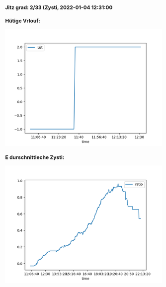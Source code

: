 ### Jitz grad: 2/33 (Zysti, 2022-01-04 12:31:00

### Hütige Vrlouf:
![Graph](Today.png)

### E durschnittleche Zysti:
![Graph](Zysti.png)